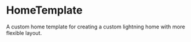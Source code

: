 # HomeTemplate
A custom home template for creating a custom lightning home with more flexible layout.
